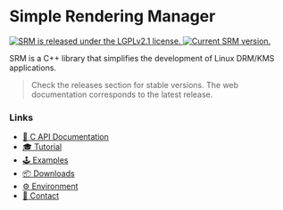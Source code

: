 # Simple Rendering Manager

<p align="left">
  <a href="https://github.com/CuarzoSoftware/SRM/blob/main/LICENSE">
    <img src="https://img.shields.io/badge/license-LGPLv2.1-blue.svg" alt="SRM is released under the LGPLv2.1 license." />
  </a>
  <a href="https://github.com/CuarzoSoftware/SRM">
    <img src="https://img.shields.io/badge/version-1.0.0-brightgreen" alt="Current SRM version." />
  </a>
</p>

SRM is a C++ library that simplifies the development of Linux DRM/KMS applications.

> Check the releases section for stable versions. The web documentation corresponds to the latest release.

### Links

- [📖 C API Documentation](https://cuarzosoftware.github.io/SRM/topics.html)
- [🎓 Tutorial](https://cuarzosoftware.github.io/SRM/tutorial_page.html)
- [🕹️ Examples](https://cuarzosoftware.github.io/SRM/examples_page.html)
- [📦 Downloads](https://cuarzosoftware.github.io/SRM/downloads_page.html)
- [⚙️ Environment](https://cuarzosoftware.github.io/SRM/envs_page.html)
- [💬 Contact](https://cuarzosoftware.github.io/SRM/contact_page.html)
